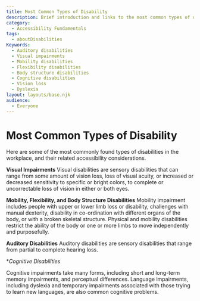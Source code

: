 ```yaml
---
title: Most Common Types of Disability
description: Brief introduction and links to the most common types of disabilities.
category:
  - Accessibility Fundamentals
tags: 
  - aboutDisabilities
Keywords: 
  - Auditory disabilities
  - Visual impairments
  - Mobility disabilities
  - Flexibility disabilities
  - Body structure disabilities
  - Cognitive disabilities
  - Vision loss
  - Dyslexia
layout: layouts/base.njk
audience:
  - Everyone
---
```


# Most Common Types of Disability
Here are some of the most commonly found types of disabilities in the workplace, and their related accessibility considerations.

**Visual Impairments**
Visual disabilities are sensory disabilities that can range from some amount of vision loss, loss of visual acuity, or increased or decreased sensitivity to specific or bright colors, to complete or uncorrectable loss of vision in either or both eyes.

**Mobility, Flexibility, and Body Structure Disabilities**
Mobility impairment includes people with upper or lower limb loss or disability, challenges with manual dexterity, disability in co-ordination with different organs of the body, or with a broken skeletal structure. Physical and mobility disabilities restrict the ability of the body or one or more limbs to move independently and purposefully.

**Auditory Disabilities**
Auditory disabilities are sensory disabilities that range from partial to complete hearing loss.

**Cognitive Disabilities*

Cognitive impairments take many forms, including short and long-term memory impairments, and perceptual differences. Language impairments, including dyslexia and temporary impairments associated with those trying to learn new languages, are also common cognitive problems.
